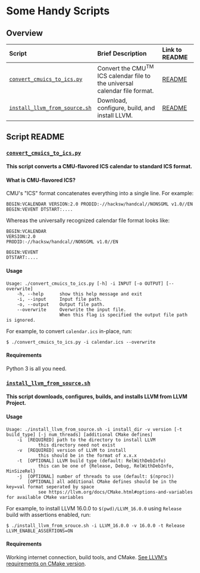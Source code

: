 # Some Handy Scripts

## Overview

| Script | Brief Description | Link to README |
| :----- | :---------------- | :------------ |
| [`convert_cmuics_to_ics.py`](convert_cmuics_to_ics.py) | Convert the CMU<sup>TM</sup> ICS calendar file to the universal calendar file format. | [README](#convert_cmuics_to_icspy) |
| [`install_llvm_from_source.sh`](install_llvm_from_source.sh) | Download, configure, build, and install LLVM. | [README](#install_llvm_from_sourcesh) |

## Script README

### [`convert_cmuics_to_ics.py`](convert_cmuics_to_ics.py)

#### This script converts a CMU-flavored ICS calendar to standard ICS format.

#### What is CMU-flavored ICS?
CMU's "ICS" format concatenates everything into a single line. For example:

```
BEGIN:VCALENDAR VERSION:2.0 PRODID:-//hacksw/handcal//NONSGML v1.0//EN BEGIN:VEVENT DTSTART:....
```

Whereas the universally recognized calendar file format looks like:

```
BEGIN:VCALENDAR
VERSION:2.0
PRODID:-//hacksw/handcal//NONSGML v1.0//EN

BEGIN:VEVENT
DTSTART:....
```

#### Usage

```console
Usage: ./convert_cmuics_to_ics.py [-h] -i INPUT [-o OUTPUT] [--overwrite]
    -h, --help      show this help message and exit
    -i, --input     Input file path.
    -o, --output    Output file path.
    --overwrite     Overwrite the input file.
                    When this flag is specified the output file path is ignored.
```

For example, to convert `calendar.ics` in-place, run:
```console
$ ./convert_cmuics_to_ics.py -i calendar.ics --overwrite
```

#### Requirements

Python 3 is all you need.

### [`install_llvm_from_source.sh`](install_llvm_from_source.sh)

#### This script downloads, configures, builds, and installs LLVM from LLVM Project.

#### Usage

```console
Usage: ./install_llvm_from_source.sh -i install_dir -v version [-t build_type] [-j num_threads] [additional CMake defines]
	-i	[REQUIRED] path to the directory to install LLVM
	  		this directory need not exist
	-v	[REQUIRED] version of LLVM to install
	  		this should be in the format of x.x.x
	-t	[OPTIONAL] LLVM build type (default: RelWithDebInfo)
	  		this can be one of {Release, Debug, RelWithDebInfo, MinSizeRel}
    -j  [OPTIONAL] number of threads to use (default: $(nproc))
	  	[OPTIONAL] all additional CMake defines should be in the key=val format seperated by space
	  		see https://llvm.org/docs/CMake.html#options-and-variables for available CMake variables
```

For example, to install LLVM 16.0.0 to `$(pwd)/LLVM_16.0.0` using `Release` build with assertions enabled, run:
```console
$ ./install_llvm_from_srouce.sh -i LLVM_16.0.0 -v 16.0.0 -t Release LLVM_ENABLE_ASSERTIONS=ON
```

#### Requirements

Working internet connection, build tools, and CMake.
[See LLVM's requirements on CMake version](https://llvm.org/docs/CMake.html#quick-start).
